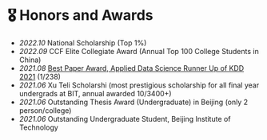 # 🎖 Honors and Awards
- *2022.10* National Scholarship (Top 1%)
- *2022.09* CCF Elite Collegiate Award (Annual Top 100 College Students in China)  
- *2021.08* [Best Paper Award, Applied Data Science Runner Up of KDD 2021](https://www.prnewswire.com/news-releases/kdd-2021-honors-recipients-of-the-sigkdd-best-paper-awards-301386915.html) (1/238)
- *2021.06* Xu Teli Scholarshi (most prestigious scholarship for all final year undergrads at BIT, annual awarded 10/3400+)
- *2021.06* Outstanding Thesis Award (Undergraduate) in Beijing (only 2 person/college)
- *2021.06* Outstanding Undergraduate Student, Beijing Institute of Technology